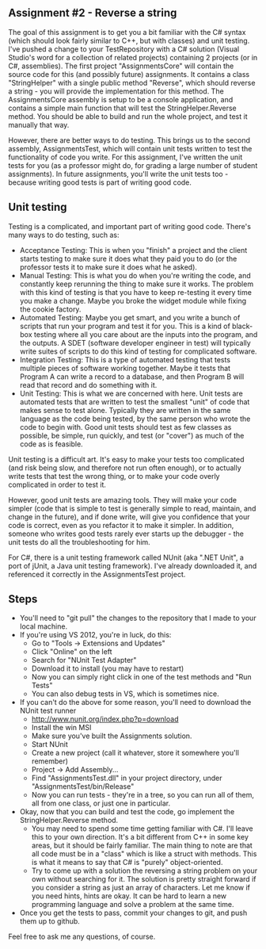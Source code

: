 Assignment #2 - Reverse a string
--------------------------------

The goal of this assignment is to get you a bit familiar with the C# syntax (which should look fairly similar to
C++, but with classes) and unit testing. I've pushed a change to your TestRepository with a C# solution (Visual
Studio's word for a collection of related projects) containing 2 projects (or in C#, assemblies).  The first project
"AssignmentsCore" will contain the source code for this (and possibly future) assignments.  It contains a class
"StringHelper" with a single public method "Reverse", which should reverse a string - you will provide the implementation
for this method.  The AssignmentsCore assembly is setup to be a console application, and contains a simple main function that will
test the StringHelper.Reverse method.  You should be able to build and run the whole project, and test it manually
that way.

However, there are better ways to do testing.  This brings us to the second assembly, AssignmentsTest, which
will contain unit tests written to test the functionality of code you write.  For this assignment, I've written
the unit tests for you (as a professor might do, for grading a large number of student assignments).  In future
assignments, you'll write the unit tests too - because writing good tests is part of writing good code.

Unit testing
------------

Testing is a complicated, and important part of writing good code.  There's many ways to do testing, such as:

* Acceptance Testing: This is when you "finish" a project and the client starts testing to make sure it does
  what they paid you to do (or the professor tests it to make sure it does what he asked).
* Manual Testing: This is what you do when you're writing the code, and constantly keep rerunning the thing
  to make sure it works.  The problem with this kind of testing is that you have to keep re-testing it every
  time you make a change.  Maybe you broke the widget module while fixing the cookie factory.
* Automated Testing: Maybe you get smart, and you write a bunch of scripts that run your program and test it
  for you.  This is a kind of black-box testing where all you care about are the inputs into the program, and
  the outputs.  A SDET (software developer engineer in test) will typically write suites of scripts to do this
  kind of testing for complicated software.
* Integration Testing: This is a type of automated testing that tests multiple pieces of software working together.
  Maybe it tests that Program A can write a record to a database, and then Program B will read that record and do
  something with it.
* Unit Testing: This is what we are concerned with here.  Unit tests are automated tests that are written to test
  the smallest "unit" of code that makes sense to test alone.  Typically they are written in the same language
  as the code being tested, by the same person who wrote the code to begin with.  Good unit tests should test as
  few classes as possible, be simple, run quickly, and test (or "cover") as much of the code as is feasible.
  
Unit testing is a difficult art.  It's easy to make your tests too complicated (and risk being slow, and therefore
not run often enough), or to actually write tests that test the wrong thing, or to make your code overly complicated
in order to test it.

However, good unit tests are amazing tools.  They will make your code simpler (code that is simple to test is generally
simple to read, maintain, and change in the future), and if done write, will give you confidence that your code is
correct, even as you refactor it to make it simpler.  In addition, someone who writes good tests rarely ever starts
up the debugger - the unit tests do all the troubleshooting for him.

For C#, there is a unit testing framework called NUnit (aka ".NET Unit", a port of jUnit, a Java unit testing framework).
I've already downloaded it, and referenced it correctly in the AssignmentsTest project.

Steps
-----

* You'll need to "git pull" the changes to the repository that I made to your local machine.
* If you're using VS 2012, you're in luck, do this:
  * Go to "Tools -> Extensions and Updates"
  * Click "Online" on the left
  * Search for "NUnit Test Adapter"
  * Download it to install (you may have to restart)
  * Now you can simply right click in one of the test methods and "Run Tests"
  * You can also debug tests in VS, which is sometimes nice.
* If you can't do the above for some reason, you'll need to download the NUnit test runner
  * http://www.nunit.org/index.php?p=download
  * Install the win MSI
  * Make sure you've built the Assignments solution.
  * Start NUnit
  * Create a new project (call it whatever, store it somewhere you'll remember)
  * Project -> Add Assembly...
  * Find "AssignmentsTest.dll" in your project directory, under "AssignmentsTest/bin/Release"
  * Now you can run tests - they're in a tree, so you can run all of them, all from one class, or just one in particular.
* Okay, now that you can build and test the code, go implement the StringHelper.Reverse method.
  * You may need to spend some time getting familiar with C#.  I'll leave this to your own direction.
    It's a bit different from C++ in some key areas, but it should be fairly familiar.  The main thing
    to note are that all code must be in a "class" which is like a struct with methods.  This is what
    it means to say that C# is "purely" object-oriented.
  * Try to come up with a solution the reversing a string problem on your own without searching for it.  The
    solution is pretty straight forward if you consider a string as just an array of characters.  Let me know
    if you need hints, hints are okay.  It can be hard to learn a new programming language and solve a problem
    at the same time.
* Once you get the tests to pass, commit your changes to git, and push them up to github.

Feel free to ask me any questions, of course.
